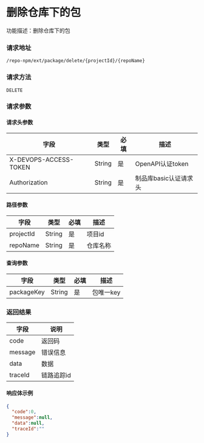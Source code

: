 # 删除仓库下的包
功能描述：删除仓库下的包

### 请求地址
```
/repo-npm/ext/package/delete/{projectId}/{repoName}
```

### 请求方法
`DELETE`
### 请求参数

#### 请求头参数

| 字段                  | 类型   | 必填 | 描述                  |
| --------------------- | ------ | ---- | --------------------- |
| X-DEVOPS-ACCESS-TOKEN | String | 是   | OpenAPI认证token      |
| Authorization         | String | 是   | 制品库basic认证请求头 |

#### 路径参数

| 字段          | 类型     | 必填  | 描述   |
|-------------|--------|-----|------|
| projectId   | String | 是   | 项目id |
| repoName    | String | 是   | 仓库名称 |

#### 查询参数

| 字段          | 类型     | 必填  | 描述     |
|-------------|--------|-----|--------|
| packageKey  | String | 是   | 包唯一key |

### 返回结果

| 字段      | 说明     |
|---------|--------|
| code    | 返回码    |
| message | 错误信息   |
| data    | 数据     |
| traceId | 链路追踪id |

#### 响应体示例

```json
{
  "code":0,
  "message":null,
  "data":null,
  "traceId":""
}
```
